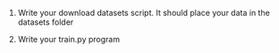
1. Write your download datasets script. It should place your data in the datasets folder

2. Write your train.py program
